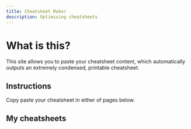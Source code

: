 ```yaml
---
title: Cheatsheet Maker
description: Optimising cheatsheets
---
```


# What is this?

This site allows you to paste your cheatsheet content, which automatically outputs an extremely condensed, printable cheatsheet.

## Instructions

Copy paste your cheatsheet in either of pages below.


## My cheatsheets
